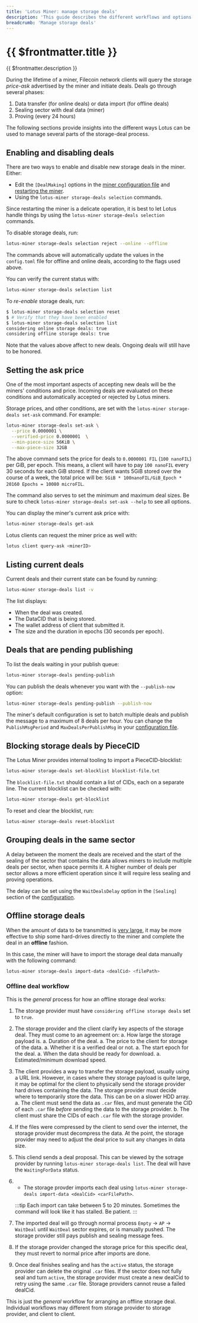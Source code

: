 ```yaml
---
title: 'Lotus Miner: manage storage deals'
description: 'This guide describes the different workflows and options that Lotus miners can use to manage storage deals.'
breadcrumb: 'Manage storage deals'
---
```


# {{ $frontmatter.title }}

{{ $frontmatter.description }}

During the lifetime of a miner, Filecoin network clients will query the storage _price-ask_ advertised by the miner and initiate deals. Deals go through several phases:

1. Data transfer (for online deals) or data import (for offline deals)
2. Sealing sector with deal data (miner)
3. Proving (every 24 hours)

The following sections provide insights into the different ways Lotus can be used to manage several parts of the storage-deal process.

## Enabling and disabling deals

There are two ways to enable and disable new storage deals in the miner. Either:

- Edit the `[DealMaking]` options in the [miner configuration file](miner-configuration.md) and [restarting the miner](miner-lifecycle.md).
- Using the `lotus-miner storage-deals selection` commands.

Since restarting the miner is a delicate operation, it is best to let Lotus handle things by using the `lotus-miner storage-deals selection` commands.

To disable storage deals, run:

```sh
lotus-miner storage-deals selection reject --online --offline
```

The commands above will automatically update the values in the `config.toml` file for offline and online deals, according to the flags used above.

You can verify the current status with:

```sh
lotus-miner storage-deals selection list
```

To _re-enable_ storage deals, run:

```sh
$ lotus-miner storage-deals selection reset
$ # Verify that they have been enabled
$ lotus-miner storage-deals selection list
considering online storage deals: true
considering offline storage deals: true
```

Note that the values above affect to new deals. Ongoing deals will still have to be honored.

## Setting the ask price

One of the most important aspects of accepting new deals will be the miners' conditions and price. Incoming deals are evaluated on these conditions and automatically accepted or rejected by Lotus miners.

Storage prices, and other conditions, are set with the `lotus-miner storage-deals set-ask` command. For example:

```sh
lotus-miner storage-deals set-ask \
  --price 0.0000001 \
  --verified-price 0.0000001  \
  --min-piece-size 56KiB \
  --max-piece-size 32GB
```

The above command sets the price for deals to `0.0000001 FIL` (`100 nanoFIL`) per GiB, per epoch. This means, a client will have to pay `100 nanoFIL` every 30 seconds for each GiB stored. If the client wants 5GiB stored over the course of a week, the total price will be: `5GiB * 100nanoFIL/GiB_Epoch * 20160 Epochs = 10080 microFIL`.

The command also serves to set the minimum and maximum deal sizes. Be sure to check `lotus-miner storage-deals set-ask --help` to see all options.

You can display the miner's current ask price with:

```sh
lotus-miner storage-deals get-ask
```

Lotus clients can request the miner price as well with:

```sh
lotus client query-ask <minerID>
```

## Listing current deals

Current deals and their current state can be found by running:

```sh
lotus-miner storage-deals list -v
```

The list displays:

- When the deal was created.
- The DataCID that is being stored.
- The wallet address of client that submitted it.
- The size and the duration in epochs (30 seconds per epoch).

## Deals that are pending publishing

To list the deals waiting in your publish queue:

```sh
lotus-miner storage-deals pending-publish
```

You can publish the deals whenever you want with the `--publish-now` option:

```sh
lotus-miner storage-deals pending-publish --publish-now
```

The miner's default configuration is set to batch multiple deals and publish the message to a maximum of 8 deals per hour. You can change the `PublishMsgPeriod` and `MaxDealsPerPublishMsg` in your [configuration file](miner-configuration.md#publishing-several-deals-in-one-message).

## Blocking storage deals by PieceCID

The Lotus Miner provides internal tooling to import a PieceCID-blocklist:

```sh
lotus-miner storage-deals set-blocklist blocklist-file.txt
```

The `blocklist-file.txt` should contain a list of CIDs, each on a separate line. The current blocklist can be checked with:

```sh
lotus-miner storage-deals get-blocklist
```

To reset and clear the blocklist, run:

```sh
lotus-miner storage-deals reset-blocklist
```

## Grouping deals in the same sector

A delay between the moment the deals are received and the start of the sealing of the sector that contains the data allows miners to include multiple deals per sector, when space permits it. A higher number of deals per sector allows a more efficient operation since it will require less sealing and proving operations.

The delay can be set using the `WaitDealsDelay` option in the `[Sealing]` section of the [configuration](miner-configuration.md).

## Offline storage deals

When the amount of data to be transmitted is [very large](../../store/lotus/very-large-files.md#deals-with-offline-data-transfer), it may be more effective to ship some hard-drives directly to the miner and complete the deal in an **offline** fashion.

In this case, the miner will have to import the storage deal data manually with the following command:

```sh
lotus-miner storage-deals import-data <dealCid> <filePath>
```

### Offline deal workflow

This is the _general_ process for how an offline storage deal works:

1. The storage provider must have `considering offline storage deals` set to `true`.
1. The storage provider and the client clarify key aspects of the storage deal. They must come to an agreement on:
    a. How large the storage payload is.
    a. Duration of the deal.
    a. The price to the client for storage of the data.
    a. Whether it is a verified deal or not.
    a. The start epoch for the deal.
    a. When the data should be ready for download.
    a. Estimated/minimum download speed.
1. The client provides a way to transfer the storage payload, usually using a URL link. However, in cases where they storage payload is quite large, it may be optimal for the client to physically send the storage provider hard drives containing the data. The storage provider must decide where to temporarily store the data. This can be on a slower HDD array.
    a. The client must send the data as `.car` files, and must generate the CID of each `.car` file _before_ sending the data to the storage provider.
    b. The client must share the CIDs of each `.car` file with the storage provider.
1. If the files were compressed by the client to send over the internet, the storage provider must decompress the data. At the point, the storage provider may need to adjust the deal price to suit any changes in data size.
1. This cliend sends a deal proposal. This can be viewed by the sotrage provider by running `lotus-miner storage-deals list`. The deal will have the `WaitingForData` status.
1. - The storage provder imports each deal using `lotus-miner storage-deals import-data <dealCid> <carFilePath>`.

    :::tip
    Each import can take between 5 to 20 minutes. Sometimes the command will look like it has stalled. Be patient.
    :::

1. The imported deal will go through normal process `Empty` → `AP` → `WaitDeal` until `WaitDeal` sector expires, or is manually pushed. The storage provider still pays publish and sealing message fees.
1. If the storage provider changed the storage price for this specific deal, they must revert to normal price after imports are done.
1. Once deal finishes sealing and has the `active` status, the storage provider can delete the original `.car` files. If the sector does not fully seal and turn `active`, the storage provider must create a new dealCid to retry using the same `.car` file. Storage providers cannot reuse a failed dealCid.

This is just the _general_ workflow for arranging an offline storage deal. Individual workflows may different from storage provider to storage provider, and client to client.
